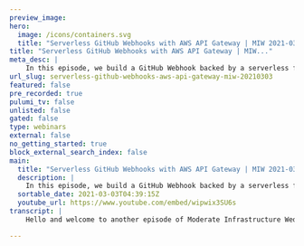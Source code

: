 ```yaml
---
preview_image:
hero:
  image: /icons/containers.svg
  title: "Serverless GitHub Webhooks with AWS API Gateway | MIW 2021-03-03"
title: "Serverless GitHub Webhooks with AWS API Gateway | MIW..."
meta_desc: |
    In this episode, we build a GitHub Webhook backed by a serverless function
url_slug: serverless-github-webhooks-aws-api-gateway-miw-20210303
featured: false
pre_recorded: true
pulumi_tv: false
unlisted: false
gated: false
type: webinars
external: false
no_getting_started: true
block_external_search_index: false
main:
  title: "Serverless GitHub Webhooks with AWS API Gateway | MIW 2021-03-03"
  description: |
    In this episode, we build a GitHub Webhook backed by a serverless function that's hosted via AWS API Gateway. We talk about how ComponentResources are a very useful abstraction to build resuable components.  Code for today's episode is available at https://github.com/pulumi/pulumitv/tree/master/modern-infrastructure-wednesday/2021-03-03  Today's example is in TypeScript, but Pulumi makes it easy to stand up infrastructure in your favorite languages including Python, C#, and Go - saving time over legacy tools like CloudFormation and Hashicorp Terraform.  https://www.pulumi.com/docs/get-started/?utm_campaign=PulumiTV&utm_source=youtube.com&utm_medium=video
  sortable_date: 2021-03-03T04:39:15Z
  youtube_url: https://www.youtube.com/embed/wipwix3SU6s
transcript: |
    Hello and welcome to another episode of Moderate Infrastructure Wednesday. I'm your host, Lie Zen. Today we're gonna be talking about building a github Web hook, uh serverless github Webhook actually, and I already have the code kind of written up. I just wanted to walk through it because uh didn't really feel like live coding it today. Um I already had some of this lying around and kind of piece it together and maybe we'll do some live coding because it may not work because I, I really just pieced this back together from some stuff I had lying around, but I thought it was kind of a fun example to show. Um So let's, let's get, let's get to it. Um Let's start with the, the main code here. I think this is the most interesting and, and yet at the same time, kind of the least interesting parts. And what I mean by that is um this is actually where all the functionality happens. Uh but it's actually not where all the cool bits are. Um And so you can see here we, we instantiate this new github web hook component and what we're gonna be doing is we're gonna be creating a github web hook that uh actually invokes um a servers function that does whatever we want on our behalf. And so you can see here we kind of pass in some parameters. We say, hey, you know, the repository should be pulling me TV. Uh You, we should look for these events. In this case, it's events related to issues and then we're gonna um also uh give it our gi our token, uh which we, we need obviously in order to use the github API. Uh And then we have a handler. This is just an in line function that we get to write. This is actually gonna be part of our lambda that gets executed. This is part of our service function that's gonna get executed uh on our behalf. And this is a fairly simple uh uh function. You can see we create a new uh instantiation of the Octa kit. This is the rest API SDK uh for github. And then we just check to see if it's a closed action. If it's not, we ignore it. Uh If it is, uh then we'll, we'll, you know, we'll check the labels. And uh here, let me just add in some additional logging. And so if we, if we find this fixed uh label, then we won't do anything. Uh But if we don't find the fixed label, then we're gonna reopen the issue. So, you know, you can totally imagine using some kind of work flow like this in your own repository where, you know, you wanna make sure that the uh that any issue that's closed is actually fixed. And so or has some kind of a fixed label to it, right? Or a fixed, not the fixed, so any any label. Um but here I've chosen fixed and uh yeah, we just, we just make the relevant uh uh SDK call. So this is all very simple. But like I said, this is actually where all the, this is, this is the actual meat of the program in some sense. But none, none of the interesting bits are here. And the reason for that is because everything's abstracted away by this github web hook thing. And what is this github web poke thing? Um That's actually where it gets really interesting. And, you know, I, I think, and on modern infrastructure Wednesday, we haven't talked as much actually about component resources in Pulumi. Uh And that's what the github web pok is. Um It's a component resource. This actually isn't a resource. You can see that's part of, you know, it's not part of uh the, the, the get up provider, it's not part of the provider, it's a component resource that we wrote ourselves that I wrote here in this case. And so what component resources allow you to do? And now I'm in the definition of this component resource is it allows you to really uh build usable components that you can vend to other people. And so, you know, in this case, like this github Webhook is a reusable component. Like I could use it for lots of other webhooks, right? I could also instantiate, you know, three other web posts here that do different things. They could look at different events, they could have different handler code, they could do totally different things, but it's using the same underlying abstraction. That's one of the cool powers of Pulumi, you know, because we're using languages, uh We get to use all the language uh constructs including uh you know, classes and in this case abstraction through this component resource. And so what does our component resource actually do? And you can see we, we kind of have this thing here to kind of register this component resource with a specific type. Um And then we create a bunch of other underlying resources that kind of this component resource abstracts away. Uh So first, it creates this random string which is effectively a shared secret. Uh If you've ever used github webhooks before, uh you, you'll know that uh you can have a shared secret that this way um any calls coming to your end point uh have to have the secret to in order to prove that it's actually coming from github. And then we use uh API gateways uh API to then have a service function sitting behind it. And actually here the access is the crosswalk library that I've shown a few times uh on modern infrastructure. This this API component itself is actually a component resource. I mean, so you can compose component resources within component resources. Um And so this api actually abstracts away a lot of the uh complexity of actually standing up an API gateway end point here, you know, we we're actually able to just provide a very simple route uh with a path a method. And then here another event handler and this event handler wraps actually, you can see later on uh the handler that we end up passing in. Um And so this, you know, takes care of that initial logic around uh decoding that secret and making sure that it actually is uh proving that it actually is coming from github. And then later we can parse the rest of the event. Uh And then we can actually um then pass this to the handler that's passed into this particular component resource. So this handler is whatever is passed in, in our case, we passed in this code. Um And so now we will, you know, pass back the token along with the request, the event information as well. And then, uh you know, whatever happened, the event handler can do whatever he wants to do. Um And then, you know, we'll, we'll finally return success. And so that's actually where all the meat of this happens. Um And then uh we then kind of. So we have, we have this API endpoint, we've created, we have the shared secret. And then finally, at the very end, we create the repository web hook. And so the repository web hook is going to, you know, uh listen to those events on this repository. And then for the configuration, it'll have that secret and it'll register the URL for our API gateway end point. So let's actually run this and see if it works. Um So let me run, blew me up and I'll see what happens because I actually haven't heard this yet. Um All right. So one thing to note, actually, in terms of configuration here is uh I have already configured my stack to uh use us plus two using the Pulumi organization and obviously have my token as a secret. Um OK. So let's look at the preview. So we have this, this is the component resource we defined and you can see kind of underlying this component resources that API we talked about which will have the actual function. Um The this this function is actually gonna be attached to this API and then we also have uh uh the secret and then also the repository web book. So that sounds good. Let's create all that. And while this is running, I guess we can pop open our browser and uh get, get going here to see if uh this actually works. So they bring up a browser window. Um OK. Great. So it worked. Uh And you can see here uh we had the stack output. Um Actually don't remember where I put that, but I think we must export it somewhere. Uh And so you can see we have this URL um which is great. And so yeah, so let's, let's try uh our webhook. So actually, there's a, there's actually a weird bug in github that I already know about that. I'm gonna circumvent real quick. So let's look at our web books. So you can see it's registered for issues. Oops, let me log in here with my key. Um So you can see this is the the payload URL, this is what we defined earlier. And uh so this is all being you know, driven uh by Pulumi and uh the, the bug I know about by the way is that here for whatever reason, even though you can see here, it has application Jason. And uh here I've actually also defined um that they should use application json as the configuration content type. Uh And it is here. Uh for whatever reason, the very first request uh github sends is using this odd uh the other content encoding which is the URL form encoded. So um just hit update web book just in case. Um And I believe subsequent invocations should do the right thing. So let's let's create an issue still typing 2020. Um OK. Cool. Cool. So we create this issue now let's actually go back to, uh, let me just open a new tab. Let's look at our webhooks and Well, oh, great. It, it success. And you can see that, that it is delivered this, this opened issue and you can see we, this is the issue we just opened. So let's look at actually what that looks like on the API gateway side. So if I go back here, oops, and actually let me authenticate first to a few things before I show this to you. I'm gonna pause. My recording will authenticate a couple of things. I'll be right back. Ok. I just want to make sure I was actually connected to the right Aws account. Um And that I was uh correct here. Ok. So, so, yeah. Ok, so great. So we looked at, um let's look at the activity. So this is, this is our update and uh it created, this is, you know, everything here. Uh And if you go to the resources, we have the actual functions, let's pop that open uh in the Aws Council and here, uh we can actually see the invocations that that took place. So if we go to uh monitoring and we look at the logs and cloudwatch, we should see our own uh log in that we had in our function. So let's verify that that's true and verify that it's working correctly. Oh, boy, my connection is really odd today. Um ok, cool. So let's look at this. So this is the first issue that, uh, seems like it had some weird. Er, but you can see here that was the first one where they had the wrong payload type. Uh, here you can see ignoring, ignoring non close events. So we opened an issue. It's not a, it's not a, it's not a close event so we don't care about it. Ok, let's go back to this issue. We'll close the issue and if we, oh, and then it, I, you'll notice I didn't touch anything and it reopened. So if we go back to here and we refresh this log, we can see it says, you know, checking labels because, uh, if we look at our code um in our handler, uh you know, if it's, if it's, if it actually is closed, it's gonna keep going. It's gonna check the labels. And after checking the labels, it's gonna realize there's no fixed label, it's gonna reopen the issue and that's exactly what happened. And so now if we actually affix the fixed label, oops there's no fixed label in this week. But let's, let's use resolution fixed and let's update our, um, let's actually up, let's get rid of that need to be, let's do this and then let's actually update our code to also look for uh resolution fixed and I can run Pulumi up and just like other Pulumi programs. This is again, it's a desired state model. So we really shouldn't have to update, you know, we don't have to update the web hook, we don't have to update too many other things here. We really just need to update the actual function code. Um And so, uh, let's, let's run this and this should only update the, the function code. Just give it a sec. Something. That's very odd with my internet connection today. There we go. So you can see the only diff we had was the code. So yes, let's update the code. And, uh, as soon as the code is updated, we can then, uh, close the issue and make sure this all all works. Ok. So that's great. So now that the code's been updated and we'll come here, we have resolution fixed. Ok. This is, yep, resolution fixed so close. Think this can be closed now. Cool. So let's go back to, uh, so let's wait a sec. All right. Didn't, didn't reopen it. That's a good sign. Let's go back to our, uh, our logging here and, um, let's refresh this so we can, oh, there we go. There's our new log stream and you can see checking labels but didn't have to do anything because, uh, I guess I could have added more logging to, you know, say, hey, if we did have this, you know, log something else, but you can see we didn't log the reopening part because, well, in fact, we had the right label. So, yeah, I just wanted to kind of walk through today, this idea of having a component resource and how useful it is to actually build uh these abstractions with component resources. Uh You know, you can see this, this actually abstracts away an api uh it abstracts away this API gateway that's uh fronting this Lambda. And then it's tying that together with this github repository web hook. And then that way this this particular component, you can, you can totally imagine I can N PM publish this particular package and anyone could use it. Um So yeah, hopefully you enjoy today's episode and we'll see you next time on modern Infrastructure Wednesday.

---
```

